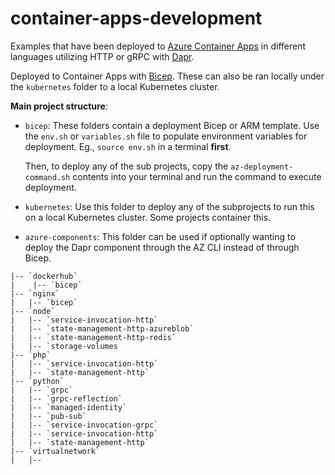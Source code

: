 # container-apps-development

Examples that have been deployed to [Azure Container Apps](https://docs.microsoft.com/en-us/azure/container-apps/overview) in different languages utilizing HTTP or gRPC with [Dapr](https://dapr.io/). 

Deployed to Container Apps with [Bicep](https://docs.microsoft.com/en-us/azure/azure-resource-manager/bicep/deploy-cli). These can also be ran locally under the `kubernetes` folder to a local Kubernetes cluster.

**Main project structure**:
- `bicep`: These folders contain a deployment Bicep or ARM template. Use the `env.sh` or `variables.sh` file to populate environment variables for deployment. Eg., `source env.sh` in a terminal **first**.

    Then, to deploy any of the sub projects, copy the `az-deployment-command.sh` contents into your terminal and run the command to execute deployment. 

- `kubernetes`: Use this folder to deploy any of the subprojects to run this on a local Kubernetes cluster. Some projects container this.

- `azure-components`: This folder can be used if optionally wanting to deploy the Dapr component through the AZ CLI instead of through Bicep.

```
|-- `dockerhub`
|    |-- `bicep` 
|-- `nginx`
|   |-- `bicep`
|-- `node`
|   |-- `service-invocation-http`
|   |-- `state-management-http-azureblob`
|   |-- `state-management-http-redis`
|   |-- `storage-volumes
|-- `php`
|   |-- `service-invocation-http`
|   |-- `state-management-http`
|-- `python`
|   |-- `grpc`
|   |-- `grpc-reflection`
|   |-- `managed-identity`
|   |-- `pub-sub`
|   |-- `service-invocation-grpc`
|   |-- `service-invocation-http`
|   |-- `state-management-http`
|-- `virtualnetwork`
|   |-- 
```


